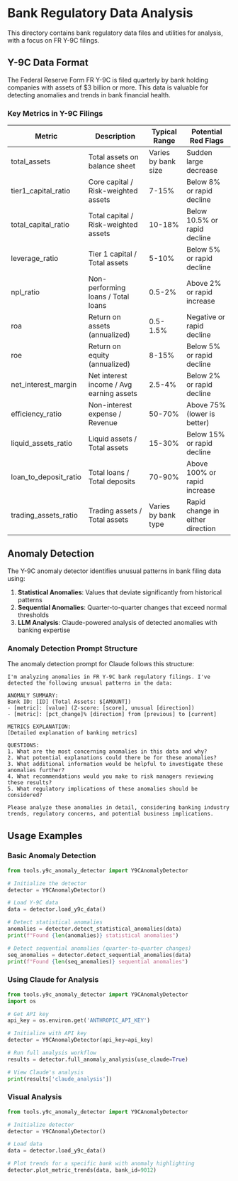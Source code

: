 # Bank Regulatory Data Analysis

This directory contains bank regulatory data files and utilities for analysis, with a focus on FR Y-9C filings.

## Y-9C Data Format

The Federal Reserve Form FR Y-9C is filed quarterly by bank holding companies with assets of $3 billion or more. This data is valuable for detecting anomalies and trends in bank financial health.

### Key Metrics in Y-9C Filings

| Metric | Description | Typical Range | Potential Red Flags |
|--------|-------------|---------------|---------------------|
| total_assets | Total assets on balance sheet | Varies by bank size | Sudden large decrease |
| tier1_capital_ratio | Core capital / Risk-weighted assets | 7-15% | Below 8% or rapid decline |
| total_capital_ratio | Total capital / Risk-weighted assets | 10-18% | Below 10.5% or rapid decline |
| leverage_ratio | Tier 1 capital / Total assets | 5-10% | Below 5% or rapid decline |
| npl_ratio | Non-performing loans / Total loans | 0.5-2% | Above 2% or rapid increase |
| roa | Return on assets (annualized) | 0.5-1.5% | Negative or rapid decline |
| roe | Return on equity (annualized) | 8-15% | Below 5% or rapid decline |
| net_interest_margin | Net interest income / Avg earning assets | 2.5-4% | Below 2% or rapid decline |
| efficiency_ratio | Non-interest expense / Revenue | 50-70% | Above 75% (lower is better) |
| liquid_assets_ratio | Liquid assets / Total assets | 15-30% | Below 15% or rapid decline |
| loan_to_deposit_ratio | Total loans / Total deposits | 70-90% | Above 100% or rapid increase |
| trading_assets_ratio | Trading assets / Total assets | Varies by bank type | Rapid change in either direction |

## Anomaly Detection

The Y-9C anomaly detector identifies unusual patterns in bank filing data using:

1. **Statistical Anomalies**: Values that deviate significantly from historical patterns
2. **Sequential Anomalies**: Quarter-to-quarter changes that exceed normal thresholds
3. **LLM Analysis**: Claude-powered analysis of detected anomalies with banking expertise

### Anomaly Detection Prompt Structure

The anomaly detection prompt for Claude follows this structure:

```
I'm analyzing anomalies in FR Y-9C bank regulatory filings. I've detected the following unusual patterns in the data:

ANOMALY SUMMARY:
Bank ID: [ID] (Total Assets: $[AMOUNT])
- [metric]: [value] (Z-score: [score], unusual [direction])
- [metric]: [pct_change]% [direction] from [previous] to [current]

METRICS EXPLANATION:
[Detailed explanation of banking metrics]

QUESTIONS:
1. What are the most concerning anomalies in this data and why?
2. What potential explanations could there be for these anomalies?
3. What additional information would be helpful to investigate these anomalies further?
4. What recommendations would you make to risk managers reviewing these results?
5. What regulatory implications of these anomalies should be considered?

Please analyze these anomalies in detail, considering banking industry trends, regulatory concerns, and potential business implications.
```

## Usage Examples

### Basic Anomaly Detection

```python
from tools.y9c_anomaly_detector import Y9CAnomalyDetector

# Initialize the detector
detector = Y9CAnomalyDetector()

# Load Y-9C data
data = detector.load_y9c_data()

# Detect statistical anomalies
anomalies = detector.detect_statistical_anomalies(data)
print(f"Found {len(anomalies)} statistical anomalies")

# Detect sequential anomalies (quarter-to-quarter changes)
seq_anomalies = detector.detect_sequential_anomalies(data)
print(f"Found {len(seq_anomalies)} sequential anomalies")
```

### Using Claude for Analysis

```python
from tools.y9c_anomaly_detector import Y9CAnomalyDetector
import os

# Get API key
api_key = os.environ.get('ANTHROPIC_API_KEY')

# Initialize with API key
detector = Y9CAnomalyDetector(api_key=api_key)

# Run full analysis workflow
results = detector.full_anomaly_analysis(use_claude=True)

# View Claude's analysis
print(results['claude_analysis'])
```

### Visual Analysis

```python
from tools.y9c_anomaly_detector import Y9CAnomalyDetector

# Initialize detector
detector = Y9CAnomalyDetector()

# Load data
data = detector.load_y9c_data()

# Plot trends for a specific bank with anomaly highlighting
detector.plot_metric_trends(data, bank_id=9012)
```
